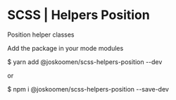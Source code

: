 # SCSS | Helpers Position
Position helper classes

Add the package in your mode modules

$ yarn add @joskoomen/scss-helpers-position --dev

or

$ npm i @joskoomen/scss-helpers-position --save-dev